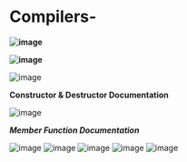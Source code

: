   # Compilers-

**![image](https://user-images.githubusercontent.com/48018295/120896378-85721a00-c621-11eb-94f2-b88c808c8e81.png)**

**![image](https://user-images.githubusercontent.com/48018295/120896315-42b04200-c621-11eb-9b06-eecddb770dd8.png)**

![image](https://user-images.githubusercontent.com/48018295/120896432-cec26980-c621-11eb-9a69-9a7649f8161f.png)

**Constructor & Destructor Documentation**

![image](https://user-images.githubusercontent.com/48018295/120896459-fa455400-c621-11eb-96d4-213058beba0c.png)

_**Member Function Documentation**_

![image](https://user-images.githubusercontent.com/48018295/120896501-2234b780-c622-11eb-948e-a675fc2e4d7e.png)
![image](https://user-images.githubusercontent.com/48018295/120896510-2a8cf280-c622-11eb-8db5-5ad3742a8c56.png)
![image](https://user-images.githubusercontent.com/48018295/120896513-324c9700-c622-11eb-94dc-9652ed5d4f4a.png)
![image](https://user-images.githubusercontent.com/48018295/120896522-3f698600-c622-11eb-8311-78ff84aaeae8.png)
![image](https://user-images.githubusercontent.com/48018295/120896526-47292a80-c622-11eb-9463-f86e43766bf7.png)



